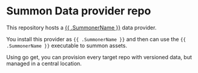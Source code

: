 Summon Data provider repo
=========================

This repository hosts a [{{ .SummonerName }}](https://github.com/davidovich/summon) data
provider.

You install this provider as `{{ .SummonerName }}` and then can use the `{{ .SummonerName }}` executable to
summon assets.

Using go get, you can provision every target repo with versioned data, but managed in a
central location.

